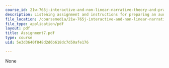 ```yaml
---
course_id: 21w-765j-interactive-and-non-linear-narrative-theory-and-practice-spring-2004
description: Listening assignment and instructions for preparing an audio project.
file_location: /coursemedia/21w-765j-interactive-and-non-linear-narrative-theory-and-practice-spring-2004/5e3d3640f848d2d6b618dc7d50afe176_Assignment7.pdf
file_type: application/pdf
layout: pdf
title: Assignment7.pdf
type: course
uid: 5e3d3640f848d2d6b618dc7d50afe176

---
```

None